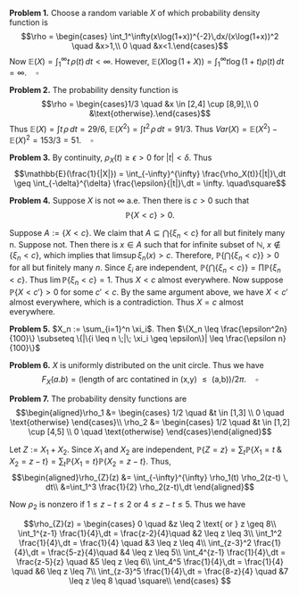 **Problem 1.** Choose a random variable $X$ of which probability density function is 
$$\rho = \begin{cases} \int_1^\infty(x\log(1+x))^{-2}\,dx/(x\log(1+x))^2 \quad &x>1,\\
0 \quad &x<1.\end{cases}$$
Now $\mathbb{E}(X) = \int_1^\infty t\,\rho(t)\,dt <\infty$. However, $\mathbb{E}(X\log(1+X)) = \int_1^\infty t\log(1+t)\rho(t)\,dt=\infty. \quad \square$ 

**Problem 2.** The probability density function is
$$\rho = \begin{cases}1/3 \quad &x \in [2,4] \cup [8,9],\\
0  &\text{otherwise}.\end{cases}$$
Thus $\mathbb{E}(X) = \int t\,\rho\,dt = 29/6$, $\mathbb{E}(X^2) = \int t^2\,\rho\,dt = 91/3$.
Thus $Var(X)=\mathbb{E}(X^2)-\mathbb{E}(X)^2=153/3=51. \quad \square$

**Problem 3.** By continuity, $\rho_X(t) \geq \epsilon > 0$ for $|t| < \delta$. Thus
$$\mathbb{E}(\frac{1}{|X|}) = \int_{-\infty}^{\infty} \frac{\rho_X(t)}{|t|}\,dt \geq \int_{-\delta}^{\delta} \frac{\epsilon}{|t|}\,dt = \infty. \quad\square$$

**Problem 4.** Suppose $X$ is not $\infty$ a.e. Then there is $c > 0$ such that 
$$\mathbb{P}\{X < c\} > 0.$$

Suppose $A := \{ X < c \}$. We claim that $A \subseteq \bigcap\{\xi_n < c\}$ for all but finitely many n. Suppose not. Then there is $x \in A$ such that for infinite subset of $\mathbb{N}$, $x \notin \{\xi_n < c\}$, which implies that $\limsup \xi_n(x)>c$. Therefore, $\mathbb{P}\{ \bigcap\{\xi_n< c\}\} > 0$ for all but finitely many $n$. Since $\xi_i$ are independent, $\mathbb{P}\{ \bigcap\{\xi_n< c\}\} = \prod \mathbb{P}\{\xi_n< c\}$. Thus $\lim \mathbb{P}\{\xi_n< c\} = 1$. Thus $X < c$ almost everywhere. 
Now suppose $\mathbb{P}\{X < c'\} > 0$ for some $c' < c$. By the same argument above, we have $X < c'$ almost everywhere, which is a contradiction. Thus $X = c$ almost everywhere.

**Problem 5.** $X_n := \sum_{i=1}^n \xi_i$. Then $\{X_n \leq \frac{\epsilon^2n}{100}\} \subseteq \{|\{i \leq n \;|\; \xi_i \geq \epsilon\}| \leq \frac{\epsilon n}{100}\}$ 

**Problem 6.** $X$ is uniformly distributed on the unit circle. Thus we have 
$$F_X(a.b) = (\text{length of arc contatined in (x,y) $\leq$ (a,b)})/{2\pi}. \quad \square$$

**Problem 7.** The probability density functions are
$$\begin{aligned}\rho_1 &= \begin{cases} 1/2 \quad &t \in [1,3] \\ 0 \quad \text{otherwise} \end{cases}\\
\rho_2 &= \begin{cases} 1/2 \quad &t \in [1,2] \cup [4,5] \\ 0 \quad \text{otherwise} \end{cases}\end{aligned}$$

Let $Z := X_1 + X_2$. Since $X_1$ and $X_2$ are independent, $\mathbb{P}\{Z=z\} = \sum_t\mathbb{P}\{X_1 = t \;\&\; X_2 = z-t\} = \sum_{t}\mathbb{P}\{X_1 = t \} \mathbb{P}\{ X_2 = z-t\}$. Thus, 
$$\begin{aligned}\rho_{Z}(z) &= \int_{-\infty}^{\infty} \rho_1(t) \rho_2(z-t) \, dt\\
&=\int_1^3 \frac{1}{2} \rho_2(z-t)\,dt \end{aligned}$$

Now $\rho_2$ is nonzero if $1 \leq z-t \leq 2$ or $4 \leq z-t \leq 5$. Thus we have

$$\rho_{Z}(z) = \begin{cases}
	0 \quad &z \leq 2 \text{ or } z \geq 8\\
	\int_1^{z-1} \frac{1}{4}\,dt = \frac{z-2}{4}\quad &2 \leq z \leq 3\\
	\int_1^2 \frac{1}{4}\,dt = \frac{1}{4} \quad &3 \leq z \leq 4\\
	\int_{z-3}^2 \frac{1}{4}\,dt = \frac{5-z}{4}\quad &4 \leq z \leq 5\\
	\int_4^{z-1} \frac{1}{4}\,dt = \frac{z-5}{z} \quad &5 \leq z \leq 6\\
	\int_4^5 \frac{1}{4}\,dt = \frac{1}{4} \quad &6 \leq z \leq 7\\
	\int_{z-3}^5 \frac{1}{4}\,dt = \frac{8-z}{4} \quad &7 \leq z \leq 8 \quad \square\\	 
	\end{cases} $$


<!--stackedit_data:
eyJoaXN0b3J5IjpbMjcwNjgzOTIzLC03MTA1MjEyOTMsMTA0Mj
gzMzc5MiwtMTk5ODYzMzA1NCwtMTg4MzU2Mjc2NCwzMTY5Njkz
NjYsLTY3MTk2MzE0NywtMTkwODgxODk2MiwtODY4NzAzMDU4LC
0xNTQ5ODc4NjA4LDIwNjYyMzI2NTMsMjAzNDk0NzkxMSwtMTE5
NDI0NDkzMCwtMTYwMDYwMDcxLDUzNzI0Mjc0MSwtNzQwOTY5Mj
A5LDExMTQ3MDM0MjgsLTk4NjQ3MjEyMCwyMDM3MzM4NDQ0LC0x
NDQxODExNjkyXX0=
-->